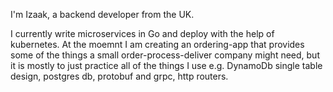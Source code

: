 I'm Izaak, a backend developer from the UK.

I currently write microservices in Go and deploy with the help of kubernetes. At the moemnt I am creating an ordering-app that provides some of the things a small order-process-deliver company might need, but it is mostly to just practice all of the things I use e.g. DynamoDb single table design, postgres db, protobuf and grpc, http routers.
